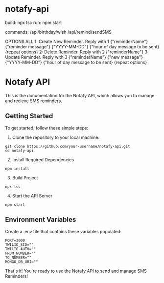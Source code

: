 # notafy-api

build: npx tsc
run: npm start

commands:
/api/birthday/wish
/api/remind/sendSMS

OPTIONS
ALL
1: Create New Reminder. Reply with 1 {"reminderName"} {"reminder message"} {"YYYY-MM-DD"} {"hour of day message to be sent} {repeat options}
2: Delete Reminder. Reply with 2 {"reminderName"}
3: Update Reminder. Reply with 3 {"reminderName"} {"new message"} {"YYYY-MM-DD"} {"hour of day message to be sent} {repeat options}

# Notafy API

This is the documentation for the Notafy API, which allows you to manage and recieve SMS reminders.

## Getting Started

To get started, follow these simple steps:

1. Clone the repository to your local machine:

```shell
git clone https://github.com/your-username/notafy-api.git
cd notafy-api
```

2. Install Required Dependencies
```shell
npm install
```

3. Build Project
```shell
npx tsc
```

4. Start the API Server
```shell
npm start
```

## Environment Variables

Create a .env file that contains these variables populated:
```env
PORT=3000
TWILIO_SID=""
TWILIO_AUTH=""
FROM_NUMBER=""
TO_NUMBER=""
MONGO_DB_URI=""
```


That's it! You're ready to use the Notafy API to send and manage SMS Reminders!